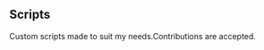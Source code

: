 ## Scripts
Custom scripts made to suit my needs.Contributions are accepted.
























































